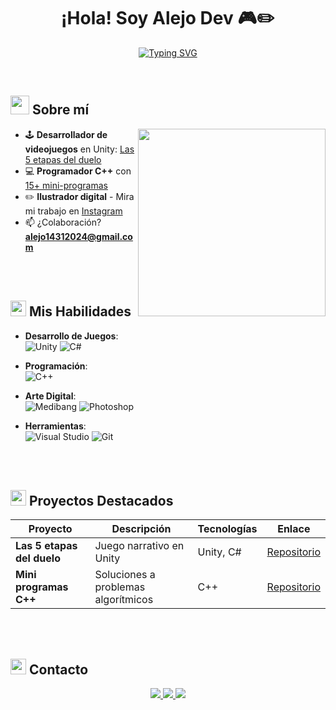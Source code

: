 <h1 align="center">
  <b>¡Hola! Soy Alejo Dev 🎮✏️</b>
</h1>
<p align="center">
  <a href="https://readme-typing-svg.demolab.com">
    <img src="https://readme-typing-svg.demolab.com?font=Fira+Code&pause=1000&color=7B3BE1&center=true&width=600&height=50&lines=Desarrollador+Unity+%7C+Artista+Digital;Programador+C%2B%2B+%7C+Solucionador+de+problemas;Creatividad+%2B+Lógica+%3D+Soluciones+únicas&size=22" alt="Typing SVG">
  </a>
</p>

<br>

## <picture><img src="https://github.com/alejodetes/alejo_dt.dev.github.io/blob/main/assets/icons/palette.gif?raw=true" width=30px></picture> **Sobre mí**
<picture> 
  <img align="right" src="https://github.com/alejodetes/alejo_dt.dev.github.io/blob/main/assets/gifs/code-artist.gif?raw=true" width=300px>
</picture>

- 🕹️ **Desarrollador de videojuegos** en Unity: [Las 5 etapas del duelo](https://github.com/alejodetes/Las-5-etapas-del-duelo)
- 💻 **Programador C++** con [15+ mini-programas](https://github.com/alejodetes/cpp)
- ✏️ **Ilustrador digital** - Mira mi trabajo en [Instagram](https://www.instagram.com/alejo_dt_arts)
- 📫 ¿Colaboración? **alejo14312024@gmail.com**

<br><br>

## <img src="https://github.com/alejodetes/alejo_dt.dev.github.io/blob/main/assets/icons/skills.gif?raw=true" width=25px> **Mis Habilidades**
<p align="center">

- **Desarrollo de Juegos**:  
  ![Unity](https://img.shields.io/badge/Unity-000000?style=for-the-badge&logo=unity&logoColor=white)
  ![C#](https://img.shields.io/badge/C%23-239120?style=for-the-badge&logo=c-sharp&logoColor=white)

- **Programación**:  
  ![C++](https://img.shields.io/badge/C++-00599C?style=for-the-badge&logo=c%2B%2B&logoColor=white)

- **Arte Digital**:  
  ![Medibang](https://img.shields.io/badge/MediBang-000000?style=for-the-badge&logo=medibang-paint&logoColor=white)
  ![Photoshop](https://img.shields.io/badge/Photoshop-31A8FF?style=for-the-badge&logo=adobe-photoshop&logoColor=white)

- **Herramientas**:  
  ![Visual Studio](https://img.shields.io/badge/Visual_Studio-5C2D91?style=for-the-badge&logo=visual-studio&logoColor=white)
  ![Git](https://img.shields.io/badge/Git-F05032?style=for-the-badge&logo=git&logoColor=white)

</p>

<br><br>

## <img src="https://github.com/alejodetes/alejo_dt.dev.github.io/blob/main/assets/icons/projects.gif?raw=true" width=25px> **Proyectos Destacados**
| Proyecto | Descripción | Tecnologías | Enlace |
|----------|-------------|-------------|--------|
| **Las 5 etapas del duelo** | Juego narrativo en Unity | Unity, C# | [Repositorio](https://github.com/alejodetes/Las-5-etapas-del-duelo) |
| **Mini programas C++** | Soluciones a problemas algorítmicos | C++ | [Repositorio](https://github.com/alejodetes/cpp) |

<br><br>

## <img src="https://github.com/alejodetes/alejo_dt.dev.github.io/blob/main/assets/icons/contact.gif?raw=true" width=25px> **Contacto**
<p align="center">
  <a href="https://github.com/alejodetes">
    <img src="https://img.shields.io/badge/GitHub-alejodetes-181717?style=for-the-badge&logo=github&logoColor=white">
  </a>
  <a href="https://www.instagram.com/alejo_dt_arts">
    <img src="https://img.shields.io/badge/Instagram-@alejo__dt__arts-E4405F?style=for-the-badge&logo=instagram&logoColor=white">
  </a>
  <a href="mailto:alejo14312024@gmail.com">
    <img src="https://img.shields.io/badge/Email-alejo14312024@gmail.com-D14836?style=for-the-badge&logo=gmail&logoColor=white">
  </a>
</p>
